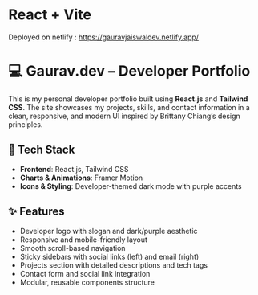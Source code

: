# React + Vite
Deployed on netlify   :      https://gauravjaiswaldev.netlify.app/
# 💻 Gaurav.dev – Developer Portfolio

This is my personal developer portfolio built using **React.js** and **Tailwind CSS**. The site showcases my projects, skills, and contact information in a clean, responsive, and modern UI inspired by Brittany Chiang’s design principles.

## 🚀 Tech Stack

- **Frontend**: React.js, Tailwind CSS  
- **Charts & Animations**:  Framer Motion  
- **Icons & Styling**: Developer-themed dark mode with purple accents

## ✨ Features

- Developer logo with slogan and dark/purple aesthetic
- Responsive and mobile-friendly layout
- Smooth scroll-based navigation
- Sticky sidebars with social links (left) and email (right)
- Projects section with detailed descriptions and tech tags
- Contact form and social link integration
- Modular, reusable components structure
